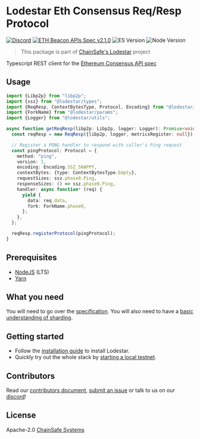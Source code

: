 # Lodestar Eth Consensus Req/Resp Protocol

[![Discord](https://img.shields.io/discord/593655374469660673.svg?label=Discord&logo=discord)](https://discord.gg/aMxzVcr)
[![ETH Beacon APIs Spec v2.1.0](https://img.shields.io/badge/ETH%20beacon--APIs-2.1.0-blue)](https://github.com/ethereum/beacon-APIs/releases/tag/v2.1.0)
![ES Version](https://img.shields.io/badge/ES-2021-yellow)
![Node Version](https://img.shields.io/badge/node-20.x-green)

> This package is part of [ChainSafe's Lodestar](https://lodestar.chainsafe.io) project

Typescript REST client for the [Ethereum Consensus API spec](https://github.com/ethereum/beacon-apis)

## Usage

```typescript
import {Libp2p} from "libp2p";
import {ssz} from "@lodestar/types";
import {ReqResp, ContextBytesType, Protocol, Encoding} from "@lodestar/reqresp";
import {ForkName} from "@lodestar/params";
import {Logger} from "@lodestar/utils";

async function getReqResp(libp2p: Libp2p, logger: Logger): Promise<void> {
  const reqResp = new ReqResp({libp2p, logger, metricsRegister: null});

  // Register a PONG handler to respond with caller's Ping request
  const pingProtocol: Protocol = {
    method: "ping",
    version: 1,
    encoding: Encoding.SSZ_SNAPPY,
    contextBytes: {type: ContextBytesType.Empty},
    requestSizes: ssz.phase0.Ping,
    responseSizes: () => ssz.phase0.Ping,
    handler: async function* (req) {
      yield {
        data: req.data,
        fork: ForkName.phase0,
      };
    },
  };

  reqResp.registerProtocol(pingProtocol);
}
```

## Prerequisites

- [NodeJS](https://nodejs.org/) (LTS)
- [Yarn](https://yarnpkg.com/)

## What you need

You will need to go over the [specification](https://github.com/ethereum/beacon-apis). You will also need to have a [basic understanding of sharding](https://eth.wiki/sharding/Sharding-FAQs).

## Getting started

- Follow the [installation guide](https://chainsafe.github.io/lodestar/) to install Lodestar.
- Quickly try out the whole stack by [starting a local testnet](https://chainsafe.github.io/lodestar/usage/local).

## Contributors

Read our [contributors document](/CONTRIBUTING.md), [submit an issue](https://github.com/ChainSafe/lodestar/issues/new/choose) or talk to us on our [discord](https://discord.gg/yjyvFRP)!

## License

Apache-2.0 [ChainSafe Systems](https://chainsafe.io)
